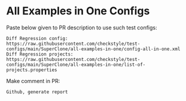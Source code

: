 # All Examples in One Configs
Paste below given to PR description to use such test configs:
```
Diff Regression config: https://raw.githubusercontent.com/checkstyle/test-configs/main/SuperClone/all-examples-in-one/config-all-in-one.xml
Diff Regression projects: https://raw.githubusercontent.com/checkstyle/test-configs/main/SuperClone/all-examples-in-one/list-of-projects.properties
```
Make comment in PR:
```
Github, generate report
```
